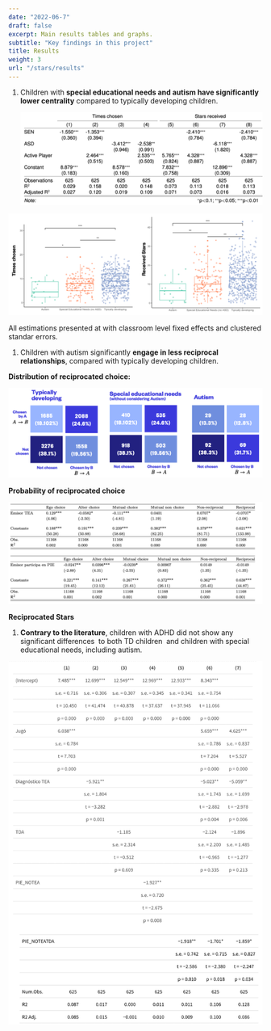 ```yaml
---
date: "2022-06-7"
draft: false
excerpt: Main results tables and graphs.
subtitle: "Key findings in this project"
title: Results
weight: 3
url: "/stars/results"
---
```


1.  Children with **special educational needs and autism have significantly lower centrality** compared to typically developing children.

    ![](stars-table1.png)

![](images/paste-5DFAA44C.png)

All estimations presented at with classroom level fixed effects and clustered standar errors.

1.  Children with autism significantly **engage in less reciprocal relationships**, compared with typically developing children.

**Distribution of reciprocated choice:**

![](stars-heatmap.png)

**Probability of reciprocated choice**

![](images/paste-4C9D9826.png)

**Reciprocated Stars**

1.  **Contrary to the literature**, children with ADHD did not show any significant differences  to both TD children  and children with special educational needs, including autism. 

![](images/paste-8C8DC7DE.png)
